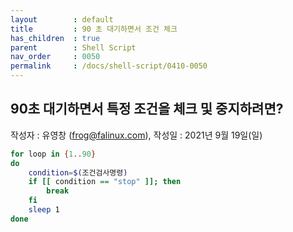 ```yaml
---
layout        : default
title         : 90 초 대기하면서 조건 체크
has_children  : true
parent        : Shell Script
nav_order     : 0050
permalink     : /docs/shell-script/0410-0050
---
```


## 90초 대기하면서 특정 조건을 체크 및 중지하려면?
작성자 : 유영창 (frog@falinux.com), 작성일 : 2021년 9월 19일(일)

``` sh
for loop in {1..90}
do
    condition=$(조건검사명령)
    if [[ condition == "stop" ]]; then
        break
    fi
    sleep 1
done
```


